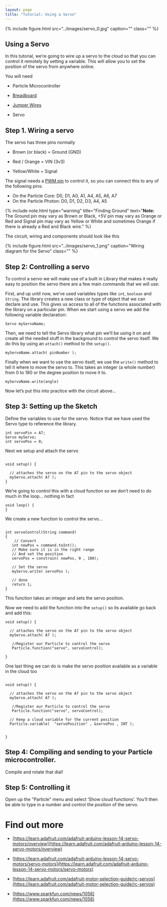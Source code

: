 ```yaml
---
layout: page
title: "Tutorial: Using a Servo"
---
```


{% include figure.html src="../images/servo_0.jpg" caption="" class="" %}


## Using a Servo

In this tutorial, we’re going to wire up a servo to the cloud so that you can control it remotely by setting a variable. This will allow you to set the position of the servo from anywhere online. 

You will need

* Particle Microcontroller 

* [Breadboard]({{site.baseurl}}/1-a-simple-internet-appliance/breadboards)

* [Jumper Wires]({{site.baseurl}}/1-a-simple-internet-appliance/jumpers)

* Servo

## Step 1. Wiring a servo 

The servo has three pins normally 

* Brown (or black) = Ground (GND)

* Red / Orange = VIN (3v3)

* Yellow/White = Signal 

The signal needs a [PWM pin]({{site.baseurl}}/2-leds-continued/pwm) to control it, so you can connect this to any of the following pins: 
* On the Particle Core: D0, D1, A0, A1, A4, A5, A6, A7
* On the Particle Photon: D0, D1, D2, D3, A4, A5

{% include note.html type="warning" title="Finding Ground" text="**Note:** The Ground pin may vary as Brown or Black, +5V pin may vary as Orange or Red and Signal pin may vary as Yellow or White and sometimes Orange if there is already a Red and Black wire." %}


The circuit, wiring and components should look like this


{% include figure.html src="../images/servo_1.png" caption="Wiring diagram for the Servo" class="" %}

## Step 2: Controlling a servo

To control a servo we will make use of a built in Library that makes it really easy to position the servo there are a few main commands that we will use:

First, and up until now, we’ve used variables types like <code>int</code>, <code>boolean</code> and <code>String</code>. The library creates a new class or type of object that we can declare and use. This gives us access to all of the functions associated with the library on a particular pin. When we start using a servo we add the following variable declaration: 

````
Servo myServoName;
````

Then, we need to tell the Servo library what pin we’ll be using it on and create all the needed stuff in the background to control the servo itself. We do this by using an <code>attach()</code> method to the <code>setup()</code>. 

````
myServoName.attach( pinNumber );
````

Finally when we want to use the servo itself, we use the <code>write()</code> method to tell it where to move the servo to. This takes an integer (a whole number) from 0 to 180 or the degree position to move it to. 

````
myServoName.write(angle)
````

Now let’s put this into practice with the circuit above… 

## Step 3: Setting up the Sketch 

Define the variables to use for the servo. Notice that we have used the Servo type to reference the library. 

````
int servoPin = A7;
Servo myServo;
int servoPos = 0;
````


Next we setup and attach the servo 

````

void setup() {

  // attaches the servo on the A7 pin to the servo object
  myServo.attach( A7 );
}
````


We’re going to control this with a cloud function so we don’t need to do much in the loop... nothing in fact

````
void loop() {
}
````


We create a new function to control the servo… 

````

int servoControl(String command)
{
    // Convert
   int newPos = command.toInt();
   // Make sure it is in the right range
   // And set the position
   servoPos = constrain( newPos, 0 , 180);

   // Set the servo
   myServo.write( servoPos );

   // done
   return 1;
}

````

This function takes an integer and sets the servo position.

Now we need to add the function into the <code>setup()</code> so its available go back and add this:

````
void setup() {

  // attaches the servo on the A7 pin to the servo object
  myServo.attach( A7 );

   //Register our Particle to control the servo
   Particle.function("servo", servoControl);

}
````


One last thing we can do is make the servo position available as a variable in the cloud too

````

void setup() {

  // attaches the servo on the A7 pin to the servo object
  myServo.attach( A7 );

   //Register our Particle to control the servo
   Particle.function("servo", servoControl);

  // Keep a cloud variable for the current position
  Particle.variable(  "servoPosition" , &servoPos , INT );


}
````


## Step 4: Compiling and sending to your Particle microcontroller.

Compile and rotate that dial!

## Step 5: Controlling it

Open up the "Particle" menu and select ‘Show cloud functions’. You’ll then be able to type in a number and control the position of the servo.

# Find out more 

* [https://learn.adafruit.com/adafruit-arduino-lesson-14-servo-motors/overview](https://learn.adafruit.com/adafruit-arduino-lesson-14-servo-motors/overview) 

* [https://learn.adafruit.com/adafruit-arduino-lesson-14-servo-motors/servo-motors](https://learn.adafruit.com/adafruit-arduino-lesson-14-servo-motors/servo-motors) 

* [https://learn.adafruit.com/adafruit-motor-selection-guide/rc-servos](https://learn.adafruit.com/adafruit-motor-selection-guide/rc-servos) 

* [https://www.sparkfun.com/news/1058](https://www.sparkfun.com/news/1058) 


